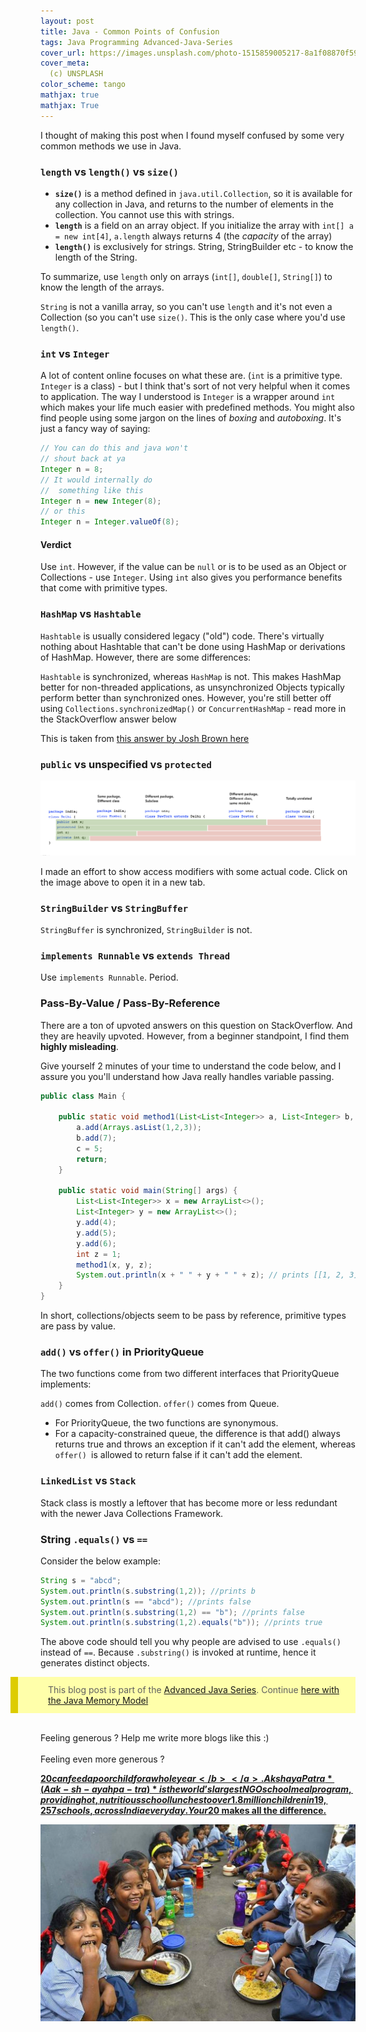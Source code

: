 ```yaml
---
layout: post
title: Java - Common Points of Confusion
tags: Java Programming Advanced-Java-Series
cover_url: https://images.unsplash.com/photo-1515859005217-8a1f08870f59?ixlib=rb-1.2.1&ixid=eyJhcHBfaWQiOjEyMDd9&auto=format&fit=crop&w=1398&q=80
cover_meta: 
  (c) UNSPLASH
color_scheme: tango
mathjax: true
mathjax: True
---
```

<style TYPE="text/css">
code.has-jax {font: inherit; font-size: 100%; background: inherit; border: inherit;}
</style>


<style>
blockquote.yellownote {
    border-left: 12px solid #dc0;
    background-color: #ffa;
    padding: 12px 12px 12px 0;
    margin-left: -48px;
    padding-left: 48px;
}
blockquote.sidenote {
    border-left: 12px solid #dc0;
    background-color: #ffa;
    padding: 12px 12px 12px 0;
    margin-left: -48px;
    padding-left: 48px;
}
</style>
<script type="text/x-mathjax-config">
MathJax.Hub.Config({
    tex2jax: {
        inlineMath: [['$','$']],
        skipTags: ['script', 'noscript', 'style', 'textarea', 'pre'] // removed 'code' entry
    }
});
MathJax.Hub.Queue(function() {
    var all = MathJax.Hub.getAllJax(), i;
    for(i = 0; i < all.length; i += 1) {
        all[i].SourceElement().parentNode.className += ' has-jax';
    }
});
</script>
<script type="text/javascript" src="https://cdnjs.cloudflare.com/ajax/libs/mathjax/2.7.4/MathJax.js?config=TeX-AMS_HTML-full"></script>

I thought of making this post when I found myself confused by some very common methods we use in Java. 

### `length` vs `length()` vs `size()`

- **`size()`** is a method defined in `java.util.Collection`, so it is available for any collection in Java, and returns to the number of elements in the collection. You cannot use this with strings.
- **`length`** is a field on an array object. If you initialize the array with `int[] a = new int[4]`, `a.length` always returns 4 (the *capacity* of the array)
- **`length()`** is exclusively for strings. String, StringBuilder etc - to know the length of the String.

To summarize, use `length` only on arrays (`int[]`, `double[]`, `String[]`) to know the length of the arrays. 

`String` is not a vanilla array, so you can't use `length` and it's not even a Collection (so you can't use `size()`. This is the only case where you'd use `length()`.

### `int` vs `Integer`

A lot of content online focuses on what these are. (`int` is a primitive type. `Integer` is a class) - but I think that's sort of not very helpful when it comes to application. The way I understood is `Integer` is a wrapper around `int` which makes your life much easier with predefined methods. You might also find people using some jargon on the lines of *boxing* and *autoboxing*. It's just a fancy way of saying:

```java
// You can do this and java won't 
// shout back at ya
Integer n = 8;
// It would internally do
//  something like this
Integer n = new Integer(8);
// or this
Integer n = Integer.valueOf(8);
```

#### Verdict
Use `int`. However, if the value can be `null` or is to be used as an Object or Collections -  use `Integer`. Using `int` also gives you performance benefits that come with primitive types.



### `HashMap` vs `Hashtable`

`Hashtable` is usually considered legacy ("old") code. There's virtually nothing about Hashtable that can't be done using HashMap or derivations of HashMap. However, there are some differences:

`Hashtable` is synchronized, whereas `HashMap` is not. This makes HashMap better for non-threaded applications, as unsynchronized Objects typically perform better than synchronized ones. However, you're still better off using `Collections.synchronizedMap()` or `ConcurrentHashMap` - read more in the StackOverflow answer below

This is taken from <a href="https://stackoverflow.com/a/40878/5102599" target="_blank">this answer by Josh Brown here</a>


### `public` vs unspecified vs `protected`

<a href="https://raw.githubusercontent.com/abhinandandubey/abhinandandubey.github.io/master/assets/images/2020-10-11-12-00-00.png" target="_blank"><img src="https://github.com/abhinandandubey/abhinandandubey.github.io/raw/master/assets/images/2020-10-11-12-00-00.png"/></a>

I made an effort to show access modifiers with some actual code. Click on the image above to open it in a new tab.

### `StringBuilder` vs `StringBuffer`

`StringBuffer` is synchronized, `StringBuilder` is not.

### `implements Runnable` vs `extends Thread`

Use `implements Runnable`. Period.

### Pass-By-Value / Pass-By-Reference

There are a ton of upvoted answers on this question on StackOverflow. And they are heavily upvoted. However, from a beginner standpoint, I find them **highly misleading**.

Give yourself 2 minutes of your time to understand the code below, and I assure you you'll understand how Java really handles variable passing.

```java
public class Main {
    
    public static void method1(List<List<Integer>> a, List<Integer> b, int c){
        a.add(Arrays.asList(1,2,3));
        b.add(7);
        c = 5;
        return;
    }
    
    public static void main(String[] args) {
        List<List<Integer>> x = new ArrayList<>();
        List<Integer> y = new ArrayList<>();
        y.add(4);
        y.add(5);
        y.add(6);
        int z = 1;
        method1(x, y, z);
        System.out.println(x + " " + y + " " + z); // prints [[1, 2, 3]] [4, 5, 6, 7] 1
    }
}
```

In short, collections/objects seem to be pass by reference, primitive types are pass by value.

### `add()` vs `offer()` in PriorityQueue

The two functions come from two different interfaces that PriorityQueue implements:

`add()` comes from Collection.
`offer()` comes from Queue.

- For PriorityQueue, the two functions are synonymous. 
- For a capacity-constrained queue, the difference is that add() always returns true and throws an exception if it can't add the element, whereas `offer() `is allowed to return false if it can't add the element.

### `LinkedList` vs `Stack`

Stack class is mostly a leftover that has become more or less redundant with the newer Java Collections Framework.

### String `.equals()` vs `==`

Consider the below example:

```java
String s = "abcd"; 
System.out.println(s.substring(1,2)); //prints b
System.out.println(s == "abcd"); //prints false
System.out.println(s.substring(1,2) == "b"); //prints false
System.out.println(s.substring(1,2).equals("b")); //prints true
```

The above code should tell you why people are advised to use `.equals()` instead of `==`. Because `.substring()` is invoked at runtime, hence it generates distinct objects.



<blockquote class="yellownote">
This blog post is part of the <a href="https://abhinandandubey.github.io/posts/tags/Advanced-Java-Series">Advanced Java Series</a>. Continue <a href="https://abhinandandubey.github.io/posts/2020/10/09/Java-Memory-Model.html" target="_blank">here with the Java Memory Model</a> 
</blockquote>

<br/>
Feeling generous ? Help me write more blogs like this :)  

<center>
<script type="text/javascript" src="https://cdnjs.buymeacoffee.com/1.0.0/button.prod.min.js" data-name="bmc-button" data-slug="abhinandandubey" data-color="#FFDD00" data-emoji=""  data-font="Cookie" data-text="Buy me a coffee" data-outline-color="#000" data-font-color="#000" data-coffee-color="#fff" ></script>
</center>
<br/>
Feeling even more generous ? 

<a href="https://foodforeducation.org/" target="_blank"><b>$20 can feed a poor child for a whole year</b></a>. Akshaya Patra *(Aak-sh-ayah pa-tra)* is the world’s largest NGO school meal program, providing hot, nutritious school lunches to over 1.8 million children in 19,257 schools, across India every day. Your 20$ makes all the difference.

<a href="https://foodforeducation.org/" target="_blank"><img src="https://github.com/abhinandandubey/abhinandandubey.github.io/raw/master/assets/images/2020-10-10-16-55-08.png"/></a>

<br/>
<br/>
